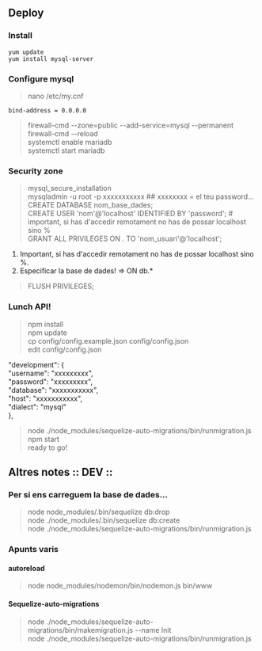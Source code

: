 ## Deploy
### Install
    yum update
    yum install mysql-server
### Configure mysql
> nano /etc/my.cnf

    bind-address = 0.0.0.0

> firewall-cmd --zone=public --add-service=mysql --permanent  
> firewall-cmd --reload  
> systemctl enable mariadb  
> systemctl start mariadb  
### Security zone
> mysql_secure_installation  
> mysqladmin -u root -p xxxxxxxxxxx    ## xxxxxxxx = el teu password...  
> CREATE DATABASE nom_base_dades;  
> CREATE USER 'nom'@'localhost' IDENTIFIED BY 'password';   # important, si has d'accedir remotament no has de possar localhost sino %  
> GRANT ALL PRIVILEGES ON *.* TO 'nom_usuari'@'localhost';   
1. Important, si has d'accedir remotament no has de possar localhost sino %.  
2. Especificar la base de dades! => ON db.*  
> FLUSH PRIVILEGES;  
### Lunch API!
> npm install  
> npm update  
> cp config/config.example.json config/config.json  
> edit config/config.json  


  "development": {  
    "username": "xxxxxxxxx",  
    "password": "xxxxxxxxx",   
    "database": "xxxxxxxxxxx",  
    "host": "xxxxxxxxxxx",  
    "dialect": "mysql"  
  },  

  
> node ./node_modules/sequelize-auto-migrations/bin/runmigration.js  
> npm start  
> ready to go!  







## Altres notes :: DEV ::
### Per si ens carreguem la base de dades...
> node node_modules/.bin/sequelize db:drop  
> node ./node_modules/.bin/sequelize db:create  
> node ./node_modules/sequelize-auto-migrations/bin/runmigration.js  
### Apunts varis
#### autoreload
> node node_modules/nodemon/bin/nodemon.js bin/www  
#### Sequelize-auto-migrations
> node ./node_modules/sequelize-auto-migrations/bin/makemigration.js --name Init  
> node ./node_modules/sequelize-auto-migrations/bin/runmigration.js  